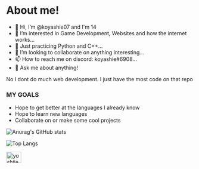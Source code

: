 About me!
==========

- 👋 Hi, I’m @koyashie07 and I'm 14
- 👀 I’m interested in Game Development, Websites and how the internet works...
- 🌱 Just practicing Python and C++...
- 💞️ I’m looking to collaborate on anything interesting...
- 📫 How to reach me on discord: koyashie#6908...
- 💬 Ask me about anything!

No I dont do much web development. I just have the most code on that repo


### MY GOALS ###

 - Hope to get better at the languages I already know
 - Hope to learn new languages
 - Collaborate on or make some cool projects


![Anurag's GitHub stats](https://github-readme-stats.vercel.app/api?username=koyashie07&theme=tokyonight&show_icons=true)


![Top Langs](https://github-readme-stats.vercel.app/api/top-langs/?username=koyashie07&layout=compact&theme=tokyonight)




<p align="left">
<a href="https://instagram.com/yoshiee._" target="blank"><img align="center" src="https://raw.githubusercontent.com/rahuldkjain/github-profile-readme-generator/master/src/images/icons/Social/instagram.svg" alt="yoshiiee._" height="30" width="40" /></a>
</p>
